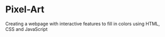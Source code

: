 # Pixel-Art
Creating a webpage with interactive features to fill in colors using HTML, CSS and JavaScript
